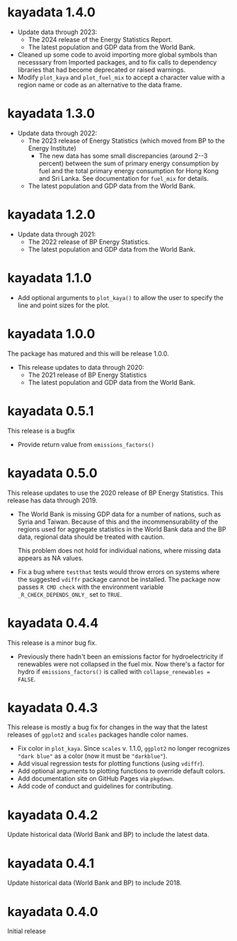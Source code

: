 # kayadata 1.4.0

* Update data through 2023:
  * The 2024 release of the Energy Statistics Report.
  * The latest population and GDP data from the World Bank.
* Cleaned up some code to avoid importing more global symbols than necesssary
  from Imported packages, and to fix calls to dependency libraries that had
  become deprecated or raised warnings.
* Modify `plot_kaya` and `plot_fuel_mix` to accept a character value with a
  region name or code as an alternative to the data frame.

# kayadata 1.3.0

* Update data through 2022:
  * The 2023 release of Energy Statistics (which moved from BP to the 
    Energy Institute)
    * The new data has some small discrepancies (around 2--3 percent) between 
      the sum of primary energy consumption by fuel and the total primary energy 
      consumption for Hong Kong and Sri Lanka. See documentation for
      `fuel_mix` for details.
  * The latest population and GDP data from the World Bank.

# kayadata 1.2.0

* Update data through 2021:
  * The 2022 release of BP Energy Statistics.
  * The latest population and GDP data from the World Bank.

# kayadata 1.1.0

* Add optional arguments to `plot_kaya()` to allow the user to specify the 
  line and point sizes for the plot.

# kayadata 1.0.0

The package has matured and this will be release 1.0.0.

* This release updates to data through 2020:
  * The 2021 release of BP Energy Statistics
  * The latest population and GDP data from the World Bank.


# kayadata 0.5.1

This release is a bugfix

* Provide return value from `emissions_factors()`

# kayadata 0.5.0

This release updates to use the 2020 release of BP Energy Statistics. This
release has data through 2019.

* The World Bank is missing GDP data for a number of nations, such as Syria and 
  Taiwan. Because of this and the  incommensurability of the regions used for 
  aggregate statistics in the World Bank data and the BP data, regional data 
  should be treated with caution. 

  This problem does not hold for individual nations, where missing data appears 
  as NA values.
* Fix a bug where `testthat` tests would throw errors on systems where the 
  suggested `vdiffr` package cannot be installed.
  The package now passes `R CMD check` with the environment variable
  `_R_CHECK_DEPENDS_ONLY_` set to `TRUE`.
  

# kayadata 0.4.4

This release is a minor bug fix. 

* Previously there hadn't been an emissions 
  factor for hydroelectricity if renewables were not collapsed in the fuel mix.
  Now there's a factor for hydro if `emissions_factors()` is called with 
  `collapse_renewables = FALSE`.

# kayadata 0.4.3 

This release is mostly a bug fix for changes in the way that the latest releases
of `ggplot2` and `scales` packages handle color names.

* Fix color in `plot_kaya`. Since `scales` v. 1.1.0, `ggplot2` no longer 
  recognizes `"dark blue"` as a color (now it must be `"darkblue"`).
* Add visual regression tests for plotting functions (using `vdiffr`).
* Add optional arguments to plotting functions to override default colors.
* Add documentation site on GitHub Pages via `pkgdown`.
* Add code of conduct and guidelines for contributing.

# kayadata 0.4.2

Update historical data (World Bank and BP) to include the latest data.

# kayadata 0.4.1

Update historical data (World Bank and BP) to include 2018.

# kayadata 0.4.0

Initial release

